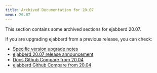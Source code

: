 ```yaml
---
title: Archived Documentation for 20.07
menu: 20.07
---
```


This section contains some archived sections for ejabberd 20.07.

If you are upgrading ejabberd from a previous release, you can check:

* [Specific version upgrade notes](/admin/upgrade/#specific-version-upgrade-notes)
* [ejabberd 20.07 release announcement](https://www.process-one.net/blog/ejabberd-20-07/)
* [Docs Github Compare from 20.04](https://github.com/processone/docs.ejabberd.im/compare/20.04...20.07)
* [ejabberd Github Compare from 20.04](https://github.com/processone/ejabberd/compare/20.04...20.07)


